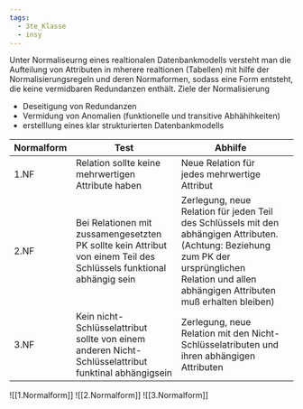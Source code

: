 ```yaml
---
tags:
  - 3te_Klasse
  - insy
---
```

Unter Normaliseurng eines realtionalen Datenbankmodells versteht man die Aufteilung von Attributen in mherere realtionen (Tabellen) mit hilfe der Normalisierungsregeln und deren Normaformen, sodass eine Form entsteht, die keine vermidbaren Redundanzen enthält.
Ziele der Normalisierung
- Deseitigung von Redundanzen
- Vermidung von Anomalien (funktionelle und transitive Abhähihkeiten)
- erstelllung eines klar strukturierten Datenbankmodells


| Normalform | Test                                                                                                                | Abhilfe                                                                                                                                                                                            |     |
| ---------- | ------------------------------------------------------------------------------------------------------------------- | -------------------------------------------------------------------------------------------------------------------------------------------------------------------------------------------------- | --- |
| 1.NF       | Relation sollte keine mehrwertigen Attribute haben                                                                  | Neue Relation für jedes mehrwertige Attribut                                                                                                                                                       |     |
| 2.NF       | Bei Relationen mit zussamengesetzten PK sollte kein Attribut von einem Teil des Schlüssels funktional abhängig sein | Zerlegung, neue Relation für jeden Teil des Schlüssels mit den abhängigen Attributen. (Achtung: Beziehung zum PK der ursprünglichen Relation und allen abhängigen Attributen muß erhalten bleiben) |     |
| 3.NF       | Kein nicht-Schlüsselattribut sollte von einem anderen Nicht-Schlüsselattribut funktinal abhängigsein                | Zerlegung, neue Relation mit den Nicht-Schlüsselatributen und ihren abhängigen Attributen                                                                                                          |     |
![[1.Normalform]]
![[2.Normalform]]
![[3.Normalform]]
